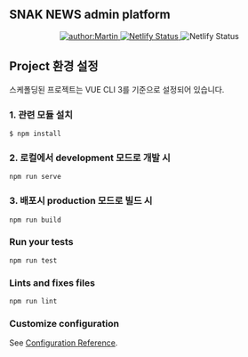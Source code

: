 ## SNAK NEWS admin platform

<p align="center">
<a target="_blank" href="https://github.com/MartinYounghoonKim">
  <img alt="author:Martin" src="https://img.shields.io/badge/author-Martin-red.svg">
</a>
<a target="_blank" href="https://app.netlify.com/sites/naughty-haibt-087b41/deploys">
  <img alt="Netlify Status" src="https://api.netlify.com/api/v1/badges/44351807-70de-4bc0-bf61-17eba6c05f6c/deploy-status">
</a>
<img alt="Netlify Status" src="https://img.shields.io/badge/typescript-%5E3.4.3-blue.svg" />
</p>

## Project 환경 설정
스케폴딩된 프로젝트는 VUE CLI 3를 기준으로 설정되어 있습니다.

### 1. 관련 모듈 설치

```
$ npm install
```

### 2. 로컬에서 development 모드로 개발 시

```
npm run serve
```

### 3. 배포시 production 모드로 빌드 시

```
npm run build
```

### Run your tests
```
npm run test
```

### Lints and fixes files
```
npm run lint
```

### Customize configuration
See [Configuration Reference](https://cli.vuejs.org/config/).
